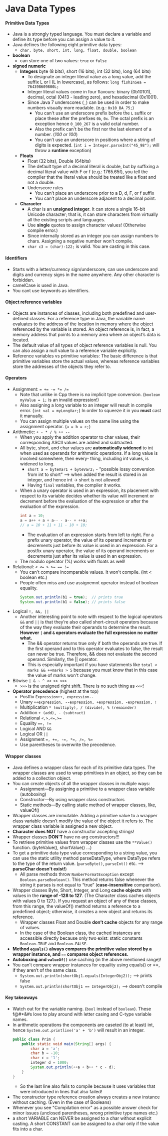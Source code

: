 # Java Data Types

#### Primitive Data Types
- Java is a strongly typed language. You must declare a variable and define its type before you can assign a value to it.
- Java defines the following eight primitive data types:
  - `char, byte, short, int, long, float, double, boolean`
- **boolean**
  - can store one of two values: `true` or `false`
- **signed numeric**
  - **Integers** byte (8 bits), short (16 bits), int (32 bits), long (64 bits)
    - To designate an integer literal value as a long value, add the suffix L or l (L in lowercase), as follows: `long fishInSea = 764398609800L;`
    - Integer literal values come in four flavours: binary (0b10101), decimal, octal (0413 - leading zero), and hexadecimal (0x1001).
    - Since Java 7 underscores (`_`) can be used in order to make numbers visually more readable. (e.g.: `0x10_BA_75;`)
      - You can't use an underscore prefix before the `L` suffix or place these after the prefixes `0b`, `0x`. The octal prefix is an exception hence `0_100_267` is a valid octal number.
      - Also the prefix can't be the first nor the last element of a number. (_100 or 100_)
      - You can’t use an underscore in positions where a string of digits is expected. (`int i = Integer.parseInt("45_98");` will throw a **runtime** exception)
  - **Floats**
    - Float (32 bits), Double (64bits)
    - The default type of a decimal literal is double, but by suffixing a decimal literal value with F or f (e.g.: 1765.65f), you tell the compiler that the literal value should be treated like a float and not a double.
    - Underscore rules
      - You can’t place an underscore prior to a D, d, F, or f suffix
      - You can’t place an underscore adjacent to a decimal point.
  - **Character**
    - A char is an **unsigned integer**. It can store a single 16-bit Unicode character; that is, it can store characters from virtually all the existing scripts and languages.
    - Use **single** quotes to assign character values! (Otherwise compile error.)
    - Since internally stored as an integer you can assign numbers to chars. Assigning a negative number won't compile.
    - `char c3 = (char)-122;` is valid. You are casting in this case.

#### Identifiers
- Starts with a letter/currency sign/underscore, can use underscore and digits and currency signs in the name anywhere. Any other character is forbidden.
- camelCase is used in Java.
- You cant use keywords as identifiers.

#### Object reference variables
- Objects are instances of classes, including both predefined and user-defined classes. For a reference type in Java, the variable name evaluates to the address of the location in memory where the object referenced by the variable is stored. An object reference is, in fact, a memory address that points to a memory area where an object’s data is located.
- The default value of all types of object reference variables is null. You can also assign a null value to a reference variable explicitly.
- Reference variables vs primitive variables: The basic difference is that primitive variables store the actual values, whereas reference variables store the addresses of the objects they refer to.

#### Operators
- Assignment: `= += -= *= /=`
  - Note that unlike in Cpp there is no implicit type conversion. (`boolean myValue = 1;` is an invalid expression!)
  - Also assigning a long variable to an integer will result in compile error. (`int val = myLongVar;`) In order to squeeze it in you **must** cast it manually.
  - You can assign multiple values on the same line using the assignment operator. (`a = b = c;`)
- Arithmetic: `+ - * / % ++ --`
  - When you apply the addition operator to char values, their corresponding ASCII values are added and subtracted.
  - All byte, short, and char values are **automatically widened** to int when used as operands for arithmetic operations. If a long value is involved somewhere, then every- thing, including int values, is widened to long.
    - `short a = byteVar1 + byteVar2;` - "possible lossy conversion from int to short" --> when added the result is stored in an integer, and hence int -> short is not allowed!
    - Having `final` variables, the compiler it works.
  - When a unary operator is used in an expression, its placement with respect to its variable decides whether its value will increment or decrement before the evaluation of the expression or after the evaluation of the expression.
    ```java
    int a = 10;
    a = a++ + a + a-- - a-- + ++a;
    // a = 10 + 11 + 11 - 10 + 10;
    ```
    - The evaluation of an expression starts from left to right. For a prefix unary operator, the value of its operand increments or decrements just before its value is used in an expression. For a postfix unary operator, the value of its operand increments or decrements just after its value is used in an expression.
  - The modulo operator (%) works with floats as well!
- Relational: `< <= > >= == !=`
  - You can't compare incomparable values. It won't compile. (int < boolean etc.)
  - People often miss and use assignemnt operator instead of boolean equality.
    ```java
    System.out.println(b1 = true);  // prints true
    System.out.println(b1 = false); // prints false
    ```
- Logical `!, &&, ||`
  - Another interesting point to note with respect to the logical operators `&&` and `||` is that they’re also called short-circuit operators because of the way they evaluate their operands to determine the result. **However `|` and `&` operators evaluate the full expression no matter what.**
    - The && operator returns true only if both the operands are true. If the first operand and to this operator evaluates to false, the result can never be true. Therefore, && does not evaluate the second operand. Similarly, the || operator.
    - This is especially important if you have statements like `total < marks && ++marks > 5` because you must know that in this case the value of marks won't change.
- Bitwise `| & ~ ^ << >> >>>`
  - `>>>` is the unsigned right shift. There is no such thing as `<<<`!
- **Operator precedence** (highest at the top)
  - Postfix `Expression++, expression--`
  - Unary `++expression, --expression, +expression, -expression, !`
  - Multiplication `* (multiply), / (divide), % (remainder)`
  - Addition `+ (add), - (subtract)`
  - Relational `<,>,<=,>=`
  - Equality `==, !=`
  - Logical AND `&&`
  - Logical OR `||`
  - Assignment `=, +=, -=, *=, /=, %=`
  - Use parentheses to overwrite the precedence.

#### Wrapper classes
- Java defines a wrapper class for each of its primitive data types. The wrapper classes are used to wrap primitives in an object, so they can be added to a collection object.
- You can create objects of all the wrapper classes in multiple ways:
  - Assignment—By assigning a primitive to a wrapper class variable (autoboxing)
  - Constructor—By using wrapper class constructors
  - Static methods—By calling static method of wrapper classes, like, valueOf()
- Wrapper classes are immutable. Adding a primitive value to a wrapper class variable doesn’t modify the value of the object it refers to. The wrapper class variable is assigned a new object.
- **Character does NOT** have a constructor accepting strings!
- Wrapper classes **DON'T** have no arg constructors!!!
- To  retrieve primitive values from wrapper classes use the `**Value()` function. (byteValue(), shortValue() ...)
- To get a primitive data type value corresponding to a string value, you can use the static utility method parseDataType, where DataType refers to the type of the return value. (`parseByte()`, `parseInt()` etc. --> **parseChar doesn't exist!**)
  - All parse methods throw `NumberFormatException` except `Boolean.parseBoolean()`. This method returns false whenever the string it parses is not equal to “true” (**case-insensitive** comparison).
- Wrapper classes Byte, Short, Integer, and Long **cache objects** with values in the **range of -128 to 127**. (The Character class caches objects with values 0 to 127.). If you request an object of any of these classes, from this range, the valueOf() method returns a reference to a predefined object; otherwise, it creates a new object and returns its reference.
  - Wrapper classes Float and Double **don’t cache** objects for any range of values.
  - In the case of the Boolean class, the cached instances are accessible directly because only two exist: static constants `Boolean.TRUE` and `Boolean.FALSE`.
- **Method `equals()` always compares the primitive value stored by a wrapper instance, and `==` compares object references.**
- **Autoboxing and `valueOf()`** use caching (in the above mentioned range)!
- You can’t compare wrapper instances for equality using equals() or ==, if they aren’t of the same class.
  - `System.out.println(shortObj1.equals(IntegerObj2));` --> prints false
  - `System.out.println(shortObj1 == IntegerObj2);` --> doesn't compile

#### Key takeaways
- Watch out for the variable naming. (`bool` instead of `boolean`). These f@#*&#s love to play around with letter casing and C-type variable names.
- In arithmetic operations the components are caseted (to at least) int, hence ``System.out.printline('a' + 'b')`` will result in an integer.
  ```java
  public class Prim {
      public static void main(String[] args) {
          char a = 'a';
          char b = -10;
          char c = '1';
          integer d = 1000;
          System.out.println(++a + b++ * c - d);
      }
  }
  ```
  - So the last line also fails to compile because it uses variables that were introduced in lines that also failed!
- The constructor type reference creation always creates a new instance without caching. (Even in the case of Booleans)
- Whenever you see "Compilation error" as a possible answer check for minor issues (unclosed parentheses, wrong primitive type names etc.)
- a short VARIABLE can NEVER be assigned to a char without explicit casting. A short CONSTANT can be assigned to a char only if the value fits into a char.
